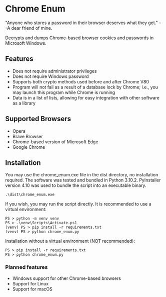 # Chrome Enum
"Anyone who stores a password in their browser deserves what they get." --A dear friend of mine.

Decrypts and dumps Chrome-based browser cookies and passwords in Microsoft Windows.

## Features
* Does not require administrator privileges
* Does not require Windows password
* Supports both crypto methods used before and after Chrome V80
* Program will not fail as a result of a database lock by Chrome; i.e., you may launch this program while Chrome is running
* Data is in a list of lists, allowing for easy integration with other software as a library

## Supported Browsers
* Opera
* Brave Browser
* Chrome-based version of Microsoft Edge
* Google Chrome

## Installation
You may use the chrome_enum.exe file in the dist directory, no installation required. The software was tested and bundled in Python 3.10.2. PyInstaller version 4.10 was used to bundle the script into an executable binary.
```
.\dist\chrome_enum.exe
```
If you wish, you may run the script directly. It is recommended to use a virtual environment:
```
PS > python -m venv venv
PS > .\venv\Scripts\Activate.ps1
(venv) PS > pip install -r requirements.txt
(venv) PS > python chrome_enum.py
```
Installation without a virtual environment (NOT recommended):
```
PS > pip install -r requirements.txt
PS > python chrome_enum.py
```
### Planned features
* Windows support for other Chrome-based browsers
* Support for Linux
* Support for macOS